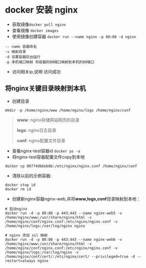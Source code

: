# docker 安装 nginx

- 获取镜像`docker pull nginx`
- 查看镜像 `docker images`
- 使用镜像创建容器 `docker run --name nginx -p 80:80 -d nginx`  
```shell
-- name 容器命名
-v 映射目录
-d 设置容器后台运行
-p 本机端口映射 将容器的80端口映射到本机的80端口
```

- 访问相关ip,说明 访问成功

## 将nginx关键目录映射到本机

- 创建目录

```shell
mkdir -p /home/nginx/www /home/nginx/logs /home/nginx/conf
```

>**www**: nginx存储网站网页的目录
>
>**logs**: nginx日志目录
>
>**conf**: nginx配置文件目录

- 查看nginx-test容器id `docker ps -a`
- 将nginx-test容器配置文件copy到本地

```shell
docker cp 00774db6eb8b:/etc/nginx/nginx.conf /home/nginx/conf
```

- 清除以前的示例容器: 

```shell
docker stop id
docker rm id
```



- 创建新nginx容器nginx-web,并将**www,logs,conf**目录映射到本地：

```shell
# 启动nginx
docker run -d -p 80:80 -p 443:443 --name nginx-web5 -v /home/nginx/www:/usr/share/nginx/html -v /home/nginx/conf/nginx.conf:/etc/nginx/nginx.conf -v /home/nginx/logs:/var/log/nginx nginx

# nginx 添加 ssl 映射
docker run -d -p 80:80 -p 443:443 --name nginx-web6 -v /home/nginx/www:/usr/share/nginx/html -v /home/nginx/conf/nginx.conf:/etc/nginx/nginx.conf -v /home/nginx/logs:/var/log/nginx -v /home/nginx/conf/cert/:/etc/nginx/cert/ --privileged=true -d --restart=always nginx 
```



